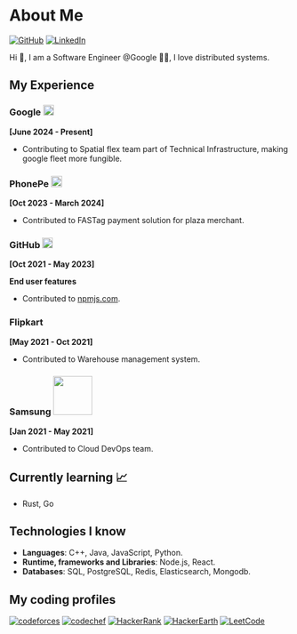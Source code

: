 # About Me

[![GitHub](https://img.shields.io/badge/GitHub-%40raashidanwar-239a3b.svg)](https://github.com/raashidanwar)
[![LinkedIn](https://img.shields.io/badge/Linkedin-%40raashidanwar-0c66c3.svg)](https://www.linkedin.com/in/raashidanwar/)

Hi 👋, I am a Software Engineer @Google 👨‍💻, I love distributed systems.

## My Experience
### Google  <img src="https://github.com/user-attachments/assets/64d13e22-4571-4aa3-899d-b33168d3626b" width="19">

**[June 2024 - Present]**

- Contributing to Spatial flex team part of Technical Infrastructure, making google fleet more fungible.

### PhonePe <img src="https://github.com/user-attachments/assets/c6c6dc8d-4b82-484e-b8d0-b9e165ab5c7f" width="20">

**[Oct 2023 - March 2024]**

- Contributed to FASTag payment solution for plaza merchant.

### GitHub <img src="https://user-images.githubusercontent.com/35250507/213904052-e1df66a7-50b7-499d-84ab-659a5f8b6f28.png" width="19">
**[Oct 2021 - May 2023]**

****End user features****
- Contributed to [npmjs.com](https://www.npmjs.com)</a>.

### Flipkart <img src="https://user-images.githubusercontent.com/35250507/213914145-dda8cf25-b4c8-4a2b-87ff-13bdb06a7737.png" width="17">
**[May 2021 - Oct 2021]**

- Contributed to Warehouse management system.

### Samsung <img src="https://user-images.githubusercontent.com/35250507/213914039-a851c627-20b0-47d3-be78-7c5e8fb642c3.png" width="70">
**[Jan 2021 - May 2021]**

- Contributed to Cloud DevOps team.

## Currently learning 📈

- Rust, Go

## Technologies I know
- **Languages**: C++, Java, JavaScript, Python.
- **Runtime, frameworks and Libraries**: Node.js, React.
- **Databases**: SQL, PostgreSQL, Redis, Elasticsearch, Mongodb.

## My coding profiles
[![codeforces](https://img.shields.io/badge/codeforces-%40raashidanwar-0c66c3.svg)](https://codeforces.com/profile/raashidanwar)
[![codechef](https://img.shields.io/badge/codechef-%40raashidanwar-0c66c3.svg)](https://www.codechef.com/users/raashidanwar)
[![HackerRank](https://img.shields.io/badge/HackerRank-%40raashidanwar-0c66c3.svg)](https://www.hackerrank.com/raashidanwar?hr_r=1)
[![HackerEarth](https://img.shields.io/badge/HackerEarth-%40raashidanwar-0c66c3.svg)](https://www.hackerearth.com/@raashidanwar)
[![LeetCode](https://img.shields.io/badge/LeetCode-%40raashidanwar-0c66c3.svg)](https://leetcode.com/raashidanwar/)
